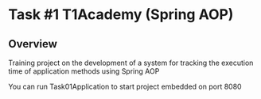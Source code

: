 # Task #1 T1Academy (Spring AOP)
## Overview
Training project on the development of a system for tracking the execution time of application methods using Spring AOP

You can run Task01Application to start project embedded on port 8080
